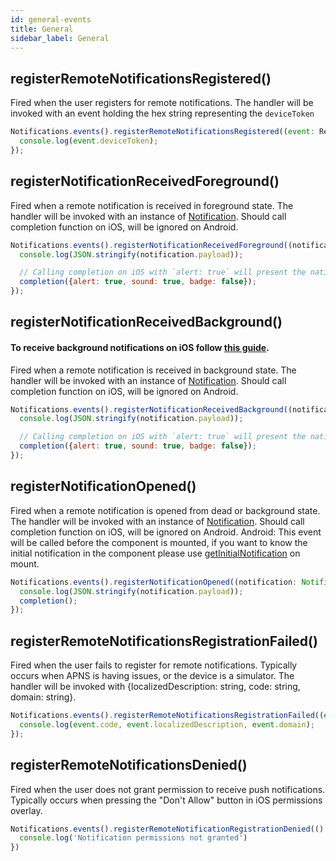 ```yaml
---
id: general-events
title: General
sidebar_label: General
---
```


## registerRemoteNotificationsRegistered()
Fired when the user registers for remote notifications. The handler will be invoked with an event holding the hex string representing the `deviceToken`

```js
Notifications.events().registerRemoteNotificationsRegistered((event: Registered) => {
  console.log(event.deviceToken);
});
```

## registerNotificationReceivedForeground()
Fired when a remote notification is received in foreground state. The handler will be invoked with an instance of [Notification](notification-obj).
Should call completion function on iOS, will be ignored on Android.

```js
Notifications.events().registerNotificationReceivedForeground((notification: Notification, completion: (response: NotificationCompletion) => void) => {
  console.log(JSON.stringify(notification.payload));

  // Calling completion on iOS with `alert: true` will present the native iOS inApp notification.
  completion({alert: true, sound: true, badge: false});
});
```

## registerNotificationReceivedBackground()
#### To receive background notifications on iOS follow [this guide](https://developer.apple.com/documentation/usernotifications/setting_up_a_remote_notification_server/pushing_background_updates_to_your_app).
Fired when a remote notification is received in background state. The handler will be invoked with an instance of [Notification](notification-obj).
Should call completion function on iOS, will be ignored on Android.

```js
Notifications.events().registerNotificationReceivedBackground((notification: Notification, completion: (response: NotificationCompletion) => void) => {
  console.log(JSON.stringify(notification.payload));

  // Calling completion on iOS with `alert: true` will present the native iOS inApp notification.
  completion({alert: true, sound: true, badge: false});
});
```

## registerNotificationOpened()
Fired when a remote notification is opened from dead or background state. The handler will be invoked with an instance of [Notification](notification-obj).
Should call completion function on iOS, will be ignored on Android.
Android: This event will be called before the component is mounted, if you want to know the initial notification in the component please use [getInitialNotification](general-api#getInitialNotification) on mount.

```js
Notifications.events().registerNotificationOpened((notification: Notification, completion: () => void) => {
  console.log(JSON.stringify(notification.payload));
  completion();
});
```

## registerRemoteNotificationsRegistrationFailed()
Fired when the user fails to register for remote notifications. Typically occurs when APNS is having issues, or the device is a simulator. The handler will be invoked with {localizedDescription: string, code: string, domain: string}.

```js
Notifications.events().registerRemoteNotificationsRegistrationFailed((event: RegistrationError) => {
  console.log(event.code, event.localizedDescription, event.domain);
});
```

## registerRemoteNotificationsDenied()
Fired when the user does not grant permission to receive push notifications. Typically occurs when pressing the "Don't Allow" button in iOS permissions overlay.

```js
Notifications.events().registerRemoteNotificationRegistrationDenied(() => {
  console.log('Notification permissions not granted')
})
```